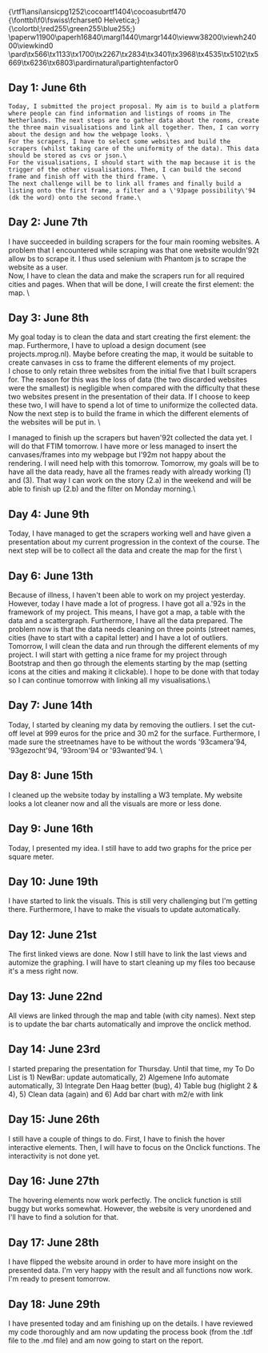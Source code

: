 {\rtf1\ansi\ansicpg1252\cocoartf1404\cocoasubrtf470
{\fonttbl\f0\fswiss\fcharset0 Helvetica;}
{\colortbl;\red255\green255\blue255;}
\paperw11900\paperh16840\margl1440\margr1440\vieww38200\viewh24000\viewkind0
\pard\tx566\tx1133\tx1700\tx2267\tx2834\tx3401\tx3968\tx4535\tx5102\tx5669\tx6236\tx6803\pardirnatural\partightenfactor0

## Day 1: June 6th
	Today, I submitted the project proposal. My aim is to build a platform where people can find information and listings of rooms in The Netherlands. The next steps are to gather data about the rooms, create the three main visualisations and link all together. Then, I can worry about the design and how the webpage looks. \
	For the scrapers, I have to select some websites and build the scrapers (whilst taking care of the uniformity of the data). This data should be stored as cvs or json.\
	For the visualisations, I should start with the map because it is the trigger of the other visualisations. Then, I can build the second frame and finish off with the third frame. \
	The next challenge will be to link all frames and finally build a listing onto the first frame, a filter and a \'93page possibility\'94 (dk the word) onto the second frame.\

## Day 2: June 7th

I have succeeded in building scrapers for the four main rooming websites. A problem that I encountered while scraping was that one website wouldn\'92t allow bs to scrape it. I thus used selenium with Phantom js to scrape the website as a user.\
Now, I have to clean the data and make the scrapers run for all required cities and pages. When that will be done, I will create the first element: the map. \

## Day 3: June 8th

My goal today is to clean the data and start creating the first element: the map. Furthermore, I have to upload a design document (see projects.mprog.nl). Maybe before creating the map, it would be suitable to create canvases in css to frame the different elements of my project. \
I chose to only retain three websites from the initial five that I built scrapers for. The reason for this was the loss of data (the two discarded websites were the smallest) is negligible when compared with the difficulty that these two websites present in the presentation of their data. If I choose to keep these two, I will have to spend a lot of time to uniformize the collected data. Now the next step is to build the frame in which the different elements of the websites will be put in. \

I managed to finish up the scrapers but haven\'92t collected the data yet. I will do that FTIM tomorrow. I have more or less managed to insert the canvases/frames into my webpage but I\'92m not happy about the rendering. I will need help with this tomorrow. Tomorrow, my goals will be to have all the data ready, have all the frames ready with already working (1) and (3). That way I can work on the story (2.a) in the weekend and will be able to finish up (2.b) and the filter on Monday morning.\

## Day 4: June 9th

Today, I have managed to get the scrapers working well and have given a presentation about my current progression in the context of the course. The next step will be to collect all the data and create the map for the first \

## Day 6: June 13th

Because of illness, I haven't been able to work on my project yesterday. However, today I have made a lot of progress. I have got all a.\'92s in the framework of my project. This means, I have got a map, a table with the data and a scattergraph. Furthermore, I have all the data prepared. The problem now is that the data needs cleaning on three points (street names, cities (have to start with a capital letter) and I have a lot of outliers. \
Tomorrow, I will clean the data and run through the different elements of my project. I will start with getting a nice frame for my project through Bootstrap and then go through the elements starting by the map (setting icons at the cities and making it clickable). I hope to be done with that today so I can continue tomorrow with linking all my visualisations.\

## Day 7: June 14th

Today, I started by cleaning my data by removing the outliers. I set the cut-off level at 999 euros for the price and 30 m2 for the surface. Furthermore, I made sure the streetnames have to be without the words \'93camera\'94, \'93gezocht\'94, \'93room\'94 or \'93wanted\'94. \

## Day 8: June 15th

I cleaned up the website today by installing a W3 template. My website looks a lot cleaner now and all the visuals are more or less done.

## Day 9: June 16th

Today, I presented my idea. I still have to add two graphs for the price per square meter.

## Day 10: June 19th

I have started to link the visuals. This is still very challenging but I'm getting there. Furthermore, I have to make the visuals to update automatically.

## Day 12: June 21st

The first linked views are done. Now I still have to link the last views and automize the graphing. I will have to start cleaning up my files too because it's a mess right now.

## Day 13: June 22nd

All views are linked through the map and table (with city names). Next step is to update the bar charts automatically and improve the onclick method.

## Day 14: June 23rd

I started preparing the presentation for Thursday. Until that time, my To Do List is 1) NewBar: update automatically, 2) Algemene Info automate automatically, 3) Integrate Den Haag better (bug), 4) Table bug (higlight 2 & 4), 5) Clean data (again) and 6) Add bar chart with m2/e with link

## Day 15: June 26th 

I still have a couple of things to do. First, I have to finish the hover interactive elements. Then, I will have to focus on the Onclick functions. The interactivity is not done yet.

## Day 16: June 27th

The hovering elements now work perfectly. The onclick function is still buggy but works somewhat. However, the website is very unordened and I'll have to find a solution for that.

## Day 17: June 28th 

I have flipped the website around in order to have more insight on the presented data. I'm very happy with the result and all functions now work. I'm ready to present tomorrow.

## Day 18: June 29th

I have presented today and am finishing up on the details. I have reviewed my code thoroughly and am now updating the process book (from the .tdf file to the .md file) and am now going to start on the report. 

